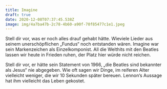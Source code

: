 ```yaml
---
title: Imagine
draft: true
date: 2020-12-08T07:37:45.538Z
image: img/4a7ba47b-2c78-4b60-a90f-70f85477c1e1.jpeg
---
```

Stell dir vor, was er noch alles drauf gehabt hätte. Wieviele Lieder aus seinem unerschöpflichen „Fundus“ noch entstanden wären. Imagine war sein Markenzeichen als Einzelkomponist. All die Welthits mit den Beatles lassen wir heute in Frieden ruhen, der Platz hier würde nicht reichen. 

Stell dir vor, er hätte sein Statement von 1966, „die Beatles sind bekannter als Jesus“ nie abgegeben. Wie oft sagen wir Dinge, im reiferen Alter vielleicht weniger, die wir 10 Sekunden später bereuen. Lennon‘s Aussage hat ihm vielleicht das Leben gekostet.